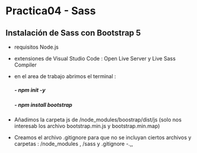 # Practica04 - Sass

## Instalación de Sass con Bootstrap 5

- requisitos Node.js
- extensiones de Visual Studio Code : Open Live Server y Live Sass Compiler

- en el area de trabajo abrimos el terminal :

  ##### - npm init -y

  ##### - npm install bootstrap

- Añadimos la carpeta js de /node_modules/boostrap/dist/js
  (solo nos interesab los archivo bootstrap.min.js y bootstrap.min.map)
- Creamos el archivo .gitignore para que no se incluyan ciertos archivos y carpetas : /node_modules , /sass y .gitignore
  -.,,
